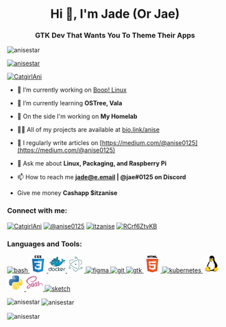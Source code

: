 <h1 align="center">Hi 👋, I'm Jade (Or Jae)</h1>
<h3 align="center">GTK Dev That Wants You To Theme Their Apps</h3>

<p align="left"> <img src="https://komarev.com/ghpvc/?username=anisestar&label=Profile%20views&color=0e75b6&style=flat" alt="anisestar" /> </p>

<p align="left"> <a href="https://github.com/ryo-ma/github-profile-trophy"><img src="https://github-profile-trophy.vercel.app/?username=anisestar" alt="anisestar" /></a> </p>

<p align="left"> <a href="https://twitter.com/CatgirlAni" target="blank"><img src="https://img.shields.io/twitter/follow/CatgirlAni?logo=twitter&style=for-the-badge" alt="CatgirlAni" /></a> </p>

- 🔭 I’m currently working on [Boop! Linux](https://booplabs.github.io/)

- 🌱 I’m currently learning **OSTree, Vala**

- 👯 On the side I'm working on **My Homelab**

- 👨‍💻 All of my projects are available at [bio.link/anise](bio.link/anise)

- 📝 I regularly write articles on [https://medium.com/@anise0125](https://medium.com/@anise0125)

- 💬 Ask me about **Linux, Packaging, and Raspberry Pi**

- 📫 How to reach me **jade@e.email | @jae#0125 on Discord**

- Give me money **Cashapp $itzanise**

<h3 align="left">Connect with me:</h3>
<p align="left">
<a href="https://twitter.com/JadeTheDev" target="blank"><img align="center" src="https://raw.githubusercontent.com/rahuldkjain/github-profile-readme-generator/master/src/images/icons/Social/twitter.svg" alt="CatgirlAni" height="30" width="40" /></a>
<a href="https://medium.com/@anise0125" target="blank"><img align="center" src="https://raw.githubusercontent.com/rahuldkjain/github-profile-readme-generator/master/src/images/icons/Social/medium.svg" alt="@anise0125" height="30" width="40" /></a>
<a href="https://www.youtube.com/c/itzanise" target="blank"><img align="center" src="https://raw.githubusercontent.com/rahuldkjain/github-profile-readme-generator/master/src/images/icons/Social/youtube.svg" alt="itzanise" height="30" width="40" /></a>
<a href="https://discord.gg/RCrf6ZtvKB" target="blank"><img align="center" src="https://raw.githubusercontent.com/rahuldkjain/github-profile-readme-generator/master/src/images/icons/Social/discord.svg" alt="RCrf6ZtvKB" height="30" width="40" /></a>
</p>

<h3 align="left">Languages and Tools:</h3>
<p align="left"> <a href="https://www.gnu.org/software/bash/" target="_blank"> <img src="https://www.vectorlogo.zone/logos/gnu_bash/gnu_bash-icon.svg" alt="bash" width="40" height="40"/> </a> <a href="https://www.w3schools.com/css/" target="_blank"> <img src="https://raw.githubusercontent.com/devicons/devicon/master/icons/css3/css3-original-wordmark.svg" alt="css3" width="40" height="40"/> </a> <a href="https://www.docker.com/" target="_blank"> <img src="https://raw.githubusercontent.com/devicons/devicon/master/icons/docker/docker-original-wordmark.svg" alt="docker" width="40" height="40"/> </a> <a href="https://www.electronjs.org" target="_blank"> <img src="https://raw.githubusercontent.com/devicons/devicon/master/icons/electron/electron-original.svg" alt="electron" width="40" height="40"/> </a> <a href="https://www.figma.com/" target="_blank"> <img src="https://www.vectorlogo.zone/logos/figma/figma-icon.svg" alt="figma" width="40" height="40"/> </a> <a href="https://git-scm.com/" target="_blank"> <img src="https://www.vectorlogo.zone/logos/git-scm/git-scm-icon.svg" alt="git" width="40" height="40"/> </a> <a href="https://www.gtk.org/" target="_blank"> <img src="https://upload.wikimedia.org/wikipedia/commons/7/71/GTK_logo.svg" alt="gtk" width="40" height="40"/> </a> <a href="https://www.w3.org/html/" target="_blank"> <img src="https://raw.githubusercontent.com/devicons/devicon/master/icons/html5/html5-original-wordmark.svg" alt="html5" width="40" height="40"/> </a> <a href="https://kubernetes.io" target="_blank"> <img src="https://www.vectorlogo.zone/logos/kubernetes/kubernetes-icon.svg" alt="kubernetes" width="40" height="40"/> </a> <a href="https://www.linux.org/" target="_blank"> <img src="https://raw.githubusercontent.com/devicons/devicon/master/icons/linux/linux-original.svg" alt="linux" width="40" height="40"/> </a> <a href="https://www.python.org" target="_blank"> <img src="https://raw.githubusercontent.com/devicons/devicon/master/icons/python/python-original.svg" alt="python" width="40" height="40"/> </a> <a href="https://sass-lang.com" target="_blank"> <img src="https://raw.githubusercontent.com/devicons/devicon/master/icons/sass/sass-original.svg" alt="sass" width="40" height="40"/> </a> <a href="https://www.sketch.com/" target="_blank"> <img src="https://www.vectorlogo.zone/logos/sketchapp/sketchapp-icon.svg" alt="sketch" width="40" height="40"/> </a> </p>

<p><img align="left" src="https://github-readme-stats.vercel.app/api/top-langs?username=anisestar&show_icons=true&locale=en&layout=compact" alt="anisestar" /></p>

<p>&nbsp;<img align="center" src="https://github-readme-stats.vercel.app/api?username=anisestar&show_icons=true&locale=en" alt="anisestar" /></p>

<p><img align="center" src="https://github-readme-streak-stats.herokuapp.com/?user=anisestar&" alt="anisestar" /></p>

